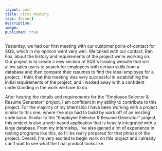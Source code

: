 ```yaml
---
layout: post
title: First Meeting
tags: [Grant]
description:
image:
published: true
---
```

Yesterday, we had our first meeting with our customer point-of-contact for SQS, which in my opinion went very well. We talked with our 
contact, Ben Fox, about the history and requirements of the project we're working on. Our project is to create a new section of SQS's 
training website that will allow sales users to search for employees with certain skills from a database and then compare their 
resumes to find the ideal employee for a project. I think that this meeting was very successful in establishing the initial requirements 
of the project, and I walked away with a confident understanding in the work we have to do.

After hearing the details and requirements for the "Employee Selector & Resume Generator" project, I am confident in my ability to 
contribute to this project. For the majority of my internship I have been working with a project similar to this one, where I've also had 
to build by work off of an existing code base. Similar to the "Employee Selector & Resume Generator" project, this project is also a 
web-based application that is heavily integrated with a large database. From my interniship, I've also gained a lot of experience in 
testing programs like this, so I'll be really prepared for that phrase of the project. Overall, I'm very excited to begin work on this 
project and I already can't wait to see what the final product looks like.
